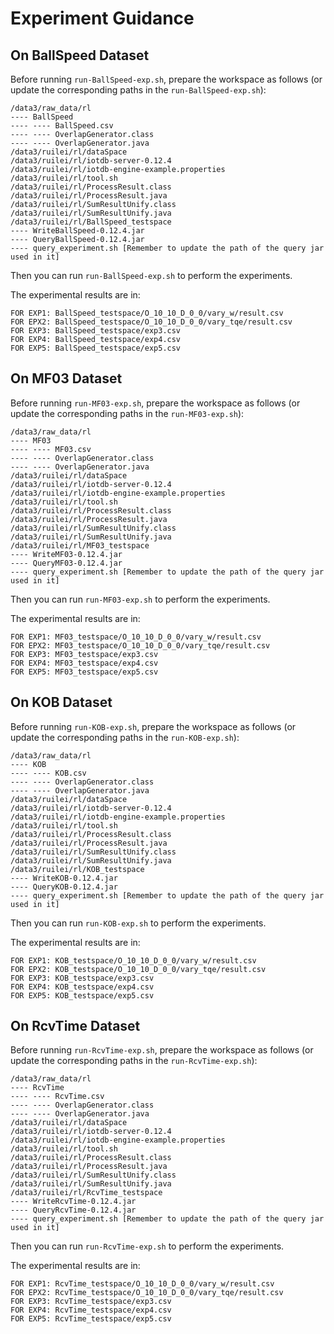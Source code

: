 # Experiment Guidance
## On BallSpeed Dataset
Before running `run-BallSpeed-exp.sh`, prepare the workspace as follows 
(or update the corresponding paths in the `run-BallSpeed-exp.sh`):
```
/data3/raw_data/rl
---- BallSpeed
---- ---- BallSpeed.csv
---- ---- OverlapGenerator.class
---- ---- OverlapGenerator.java
/data3/ruilei/rl/dataSpace
/data3/ruilei/rl/iotdb-server-0.12.4
/data3/ruilei/rl/iotdb-engine-example.properties
/data3/ruilei/rl/tool.sh
/data3/ruilei/rl/ProcessResult.class
/data3/ruilei/rl/ProcessResult.java
/data3/ruilei/rl/SumResultUnify.class
/data3/ruilei/rl/SumResultUnify.java
/data3/ruilei/rl/BallSpeed_testspace
---- WriteBallSpeed-0.12.4.jar
---- QueryBallSpeed-0.12.4.jar
---- query_experiment.sh [Remember to update the path of the query jar used in it]
```

Then you can run `run-BallSpeed-exp.sh` to perform the experiments.

The experimental results are in:
```
FOR EXP1: BallSpeed_testspace/O_10_10_D_0_0/vary_w/result.csv
FOR EPX2: BallSpeed_testspace/O_10_10_D_0_0/vary_tqe/result.csv
FOR EXP3: BallSpeed_testspace/exp3.csv
FOR EXP4: BallSpeed_testspace/exp4.csv
FOR EXP5: BallSpeed_testspace/exp5.csv
```

## On MF03 Dataset
Before running `run-MF03-exp.sh`, prepare the workspace as follows 
(or update the corresponding paths in the `run-MF03-exp.sh`):
```
/data3/raw_data/rl
---- MF03
---- ---- MF03.csv
---- ---- OverlapGenerator.class
---- ---- OverlapGenerator.java
/data3/ruilei/rl/dataSpace
/data3/ruilei/rl/iotdb-server-0.12.4
/data3/ruilei/rl/iotdb-engine-example.properties
/data3/ruilei/rl/tool.sh
/data3/ruilei/rl/ProcessResult.class
/data3/ruilei/rl/ProcessResult.java
/data3/ruilei/rl/SumResultUnify.class
/data3/ruilei/rl/SumResultUnify.java
/data3/ruilei/rl/MF03_testspace
---- WriteMF03-0.12.4.jar
---- QueryMF03-0.12.4.jar
---- query_experiment.sh [Remember to update the path of the query jar used in it]
```

Then you can run `run-MF03-exp.sh` to perform the experiments.

The experimental results are in:
```
FOR EXP1: MF03_testspace/O_10_10_D_0_0/vary_w/result.csv
FOR EPX2: MF03_testspace/O_10_10_D_0_0/vary_tqe/result.csv
FOR EXP3: MF03_testspace/exp3.csv
FOR EXP4: MF03_testspace/exp4.csv
FOR EXP5: MF03_testspace/exp5.csv
```

## On KOB Dataset
Before running `run-KOB-exp.sh`, prepare the workspace as follows 
(or update the corresponding paths in the `run-KOB-exp.sh`):
```
/data3/raw_data/rl
---- KOB
---- ---- KOB.csv
---- ---- OverlapGenerator.class
---- ---- OverlapGenerator.java
/data3/ruilei/rl/dataSpace
/data3/ruilei/rl/iotdb-server-0.12.4
/data3/ruilei/rl/iotdb-engine-example.properties
/data3/ruilei/rl/tool.sh
/data3/ruilei/rl/ProcessResult.class
/data3/ruilei/rl/ProcessResult.java
/data3/ruilei/rl/SumResultUnify.class
/data3/ruilei/rl/SumResultUnify.java
/data3/ruilei/rl/KOB_testspace
---- WriteKOB-0.12.4.jar
---- QueryKOB-0.12.4.jar
---- query_experiment.sh [Remember to update the path of the query jar used in it]
```

Then you can run `run-KOB-exp.sh` to perform the experiments.

The experimental results are in:
```
FOR EXP1: KOB_testspace/O_10_10_D_0_0/vary_w/result.csv
FOR EPX2: KOB_testspace/O_10_10_D_0_0/vary_tqe/result.csv
FOR EXP3: KOB_testspace/exp3.csv
FOR EXP4: KOB_testspace/exp4.csv
FOR EXP5: KOB_testspace/exp5.csv
```

## On RcvTime Dataset
Before running `run-RcvTime-exp.sh`, prepare the workspace as follows 
(or update the corresponding paths in the `run-RcvTime-exp.sh`):
```
/data3/raw_data/rl
---- RcvTime
---- ---- RcvTime.csv
---- ---- OverlapGenerator.class
---- ---- OverlapGenerator.java
/data3/ruilei/rl/dataSpace
/data3/ruilei/rl/iotdb-server-0.12.4
/data3/ruilei/rl/iotdb-engine-example.properties
/data3/ruilei/rl/tool.sh
/data3/ruilei/rl/ProcessResult.class
/data3/ruilei/rl/ProcessResult.java
/data3/ruilei/rl/SumResultUnify.class
/data3/ruilei/rl/SumResultUnify.java
/data3/ruilei/rl/RcvTime_testspace
---- WriteRcvTime-0.12.4.jar
---- QueryRcvTime-0.12.4.jar
---- query_experiment.sh [Remember to update the path of the query jar used in it]
```

Then you can run `run-RcvTime-exp.sh` to perform the experiments.

The experimental results are in:
```
FOR EXP1: RcvTime_testspace/O_10_10_D_0_0/vary_w/result.csv
FOR EPX2: RcvTime_testspace/O_10_10_D_0_0/vary_tqe/result.csv
FOR EXP3: RcvTime_testspace/exp3.csv
FOR EXP4: RcvTime_testspace/exp4.csv
FOR EXP5: RcvTime_testspace/exp5.csv
```

